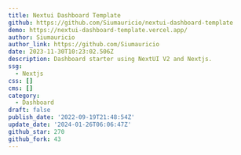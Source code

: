```yaml
---
title: Nextui Dashboard Template
github: https://github.com/Siumauricio/nextui-dashboard-template
demo: https://nextui-dashboard-template.vercel.app/
author: Siumauricio
author_link: https://github.com/Siumauricio
date: 2023-11-30T10:23:02.506Z
description: Dashboard starter using NextUI V2 and Nextjs.
ssg:
  - Nextjs
css: []
cms: []
category:
  - Dashboard
draft: false
publish_date: '2022-09-19T21:48:54Z'
update_date: '2024-01-26T06:06:47Z'
github_star: 270
github_fork: 43
---
```

